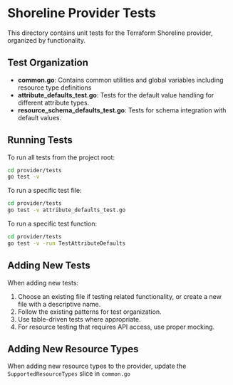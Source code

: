 # Shoreline Provider Tests

This directory contains unit tests for the Terraform Shoreline provider, organized by functionality.

## Test Organization

- **common.go**: Contains common utilities and global variables including resource type definitions
- **attribute_defaults_test.go**: Tests for the default value handling for different attribute types.
- **resource_schema_defaults_test.go**: Tests for schema integration with default values.

## Running Tests

To run all tests from the project root:

```bash
cd provider/tests
go test -v
```

To run a specific test file:

```bash
cd provider/tests
go test -v attribute_defaults_test.go
```

To run a specific test function:

```bash
cd provider/tests
go test -v -run TestAttributeDefaults
```

## Adding New Tests

When adding new tests:

1. Choose an existing file if testing related functionality, or create a new file with a descriptive name.
2. Follow the existing patterns for test organization.
3. Use table-driven tests where appropriate.
4. For resource testing that requires API access, use proper mocking.

## Adding New Resource Types

When adding new resource types to the provider, update the `SupportedResourceTypes` slice in `common.go`
